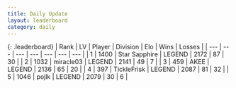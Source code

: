 ```yaml
---
title: Daily Update
layout: leaderboard
category: daily
---
```


{: .leaderboard}
| Rank | LV | Player | Division | Elo | Wins | Losses |
| --- | --- | --- | --- | --- | --- | --- |
| <span data-change="0">1</span> | 1400 | <span title="ID: 315148">Star Sapphire</span> | LEGEND | <span data-change="0">2172</span> | <span data-change="0">87</span> | <span data-change="0">30</span> |
| <span data-change="0">2</span> | 1032 | <span title="ID: 416373">miracle03</span> | LEGEND | <span data-change="10">2141</span> | <span data-change="2">49</span> | <span data-change="0">7</span> |
| <span data-change="0">3</span> | 459 | <span title="ID: 455100">AKEE</span> | LEGEND | <span data-change="28">2136</span> | <span data-change="9">65</span> | <span data-change="2">20</span> |
| <span data-change="1">4</span> | 397 | <span title="ID: 512212">TickleFrisk</span> | LEGEND | <span data-change="9">2087</span> | <span data-change="5">81</span> | <span data-change="2">32</span> |
| <span data-change="2">5</span> | 1046 | <span title="ID: 4783">pojlk</span> | LEGEND | <span data-change="8">2079</span> | <span data-change="5">30</span> | <span data-change="2">6</span> |